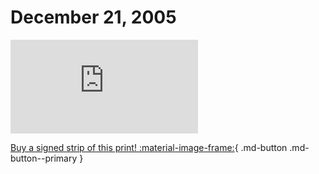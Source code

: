 # December 21, 2005

![](https://www.achewood.com/comic.php?date=12212005)

[Buy a signed strip of this print! :material-image-frame:](https://achewood-holiday-pop-up.myshopify.com/products/strip#12212005){ .md-button .md-button--primary }
